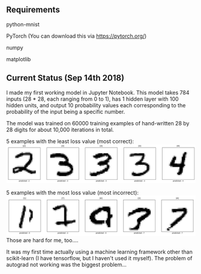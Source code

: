 ## Requirements
python-mnist

PyTorch (You can download this via https://pytorch.org/)

numpy

matplotlib

## Current Status (Sep 14th 2018)
I made my first working model in Jupyter Notebook.
This model takes 784 inputs (28 * 28, each ranging from 0 to 1), has 1 hidden layer with 100 hidden units, and output 10 probability values each corresponding to the probability of the input being a specific number.

The model was trained on 60000 training examples of hand-written 28 by 28 digits for about 10,000 iterations in total.

5 examples with the least loss value (most correct):
![5 most correct](https://github.com/dragonoken/simple_nn_for_mnist/blob/master/most_correct_5.png)

5 examples with the most loss value (most incorrect):
![5 most incorrect](https://github.com/dragonoken/simple_nn_for_mnist/blob/master/most_incorrect_5.png)
Those are hard for me, too....

It was my first time actually using a machine learning framework other than scikit-learn (I have tensorflow, but I haven't used it myself).
The problem of autograd not working was the biggest problem...
